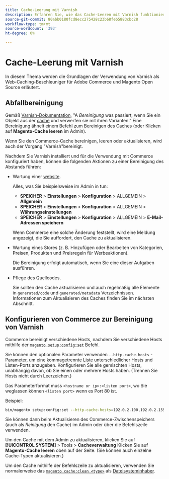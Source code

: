 ```yaml
---
title: Cache-Leerung mit Varnish
description: Erfahren Sie, wie das Cache-Leeren mit Varnish funktioniert und wie Sie es als Web-Caching-Beschleuniger für die Adobe Commerce-Anwendung verwenden.
source-git-commit: 80abb0180fcd8ecc275428c23b68feb5883cbc28
workflow-type: tm+mt
source-wordcount: '393'
ht-degree: 0%

---
```



# Cache-Leerung mit Varnish

In diesem Thema werden die Grundlagen der Verwendung von Varnish als Web-Caching-Beschleuniger für Adobe Commerce und Magento Open Source erläutert.

## Abfallbereinigung

Gemäß [Varnish-Dokumentation](https://www.varnish-cache.org/docs/trunk/users-guide/purging.html), &quot;A *Bereinigung* was passiert, wenn Sie ein Objekt aus der [cache](https://glossary.magento.com/cache) und verwerfen sie mit ihren Varianten.&quot; Eine Bereinigung ähnelt einem Befehl zum Bereinigen des Caches (oder Klicken auf **Magento-Cache leeren** im Admin).

Wenn Sie den Commerce-Cache bereinigen, leeren oder aktualisieren, wird auch der Vorgang &quot;Varnish&quot;bereinigt.

Nachdem Sie Varnish installiert und für die Verwendung mit Commerce konfiguriert haben, können die folgenden Aktionen zu einer Bereinigung des Abstands führen:

- Wartung einer [website](https://glossary.magento.com/website).

   Alles, was Sie beispielsweise im Admin in tun:

   - **SPEICHER** > **Einstellungen** > **Konfiguration** > ALLGEMEIN > **Allgemein**
   - **SPEICHER** > **Einstellungen** > **Konfiguration** > ALLGEMEIN > **Währungseinstellungen**
   - **SPEICHER** > **Einstellungen** > **Konfiguration** > ALLGEMEIN > **E-Mail-Adressen speichern**

   Wenn Commerce eine solche Änderung feststellt, wird eine Meldung angezeigt, die Sie auffordert, den Cache zu aktualisieren.

- Wartung eines Stores (z. B. Hinzufügen oder Bearbeiten von Kategorien, Preisen, Produkten und Preisregeln für Werbeaktionen).

   Die Bereinigung erfolgt automatisch, wenn Sie eine dieser Aufgaben ausführen.

- Pflege des Quellcodes.

   Sie sollten den Cache aktualisieren und auch regelmäßig alle Elemente in `generated/code` und `generated/metadata` Verzeichnissen. Informationen zum Aktualisieren des Caches finden Sie im nächsten Abschnitt.

## Konfigurieren von Commerce zur Bereinigung von Varnish

Commerce bereinigt verschiedene Hosts, nachdem Sie verschiedene Hosts mithilfe der [`magento setup:config:set`](https://devdocs.magento.com/guides/2.4/install-gde/install/cli/install-cli-subcommands-deployment.html) Befehl.

Sie können den optionalen Parameter verwenden `--http-cache-hosts` -Parameter, um eine kommagetrennte Liste unterschiedlicher Hosts und Listen-Ports anzugeben. Konfigurieren Sie alle gemischten Hosts, unabhängig davon, ob Sie einen oder mehrere Hosts haben. (Trennen Sie Hosts nicht durch Leerzeichen.)

Das Parameterformat muss `<hostname or ip>:<listen port>`, wo Sie weglassen können `<listen port>` wenn es Port 80 ist.

Beispiel:

```bash
bin/magento setup:config:set --http-cache-hosts=192.0.2.100,192.0.2.155:6081
```

Sie können dann beim Aktualisieren des Commerce-Zwischenspeichers (auch als *Reinigung* den Cache) im Admin oder über die Befehlszeile verwenden.

Um den Cache mit dem Admin zu aktualisieren, klicken Sie auf **[!UICONTROL SYSTEM]** > Tools > **Cacheverwaltung** Klicken Sie auf **Magento-Cache leeren** oben auf der Seite. (Sie können auch einzelne Cache-Typen aktualisieren.)

Um den Cache mithilfe der Befehlszeile zu aktualisieren, verwenden Sie normalerweise das [`magento cache:clean <type>`](../cli/manage-cache.md#clean-and-flush-cache-types) als [Dateisysteminhaber](https://devdocs.magento.com/guides/2.4/install-gde/prereq/file-sys-perms-over.html).
